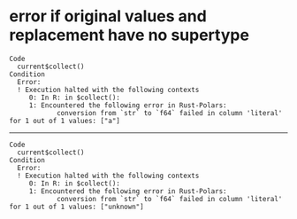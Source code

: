# error if original values and replacement have no supertype

    Code
      current$collect()
    Condition
      Error:
      ! Execution halted with the following contexts
         0: In R: in $collect():
         1: Encountered the following error in Rust-Polars:
            	conversion from `str` to `f64` failed in column 'literal' for 1 out of 1 values: ["a"]

---

    Code
      current$collect()
    Condition
      Error:
      ! Execution halted with the following contexts
         0: In R: in $collect():
         1: Encountered the following error in Rust-Polars:
            	conversion from `str` to `f64` failed in column 'literal' for 1 out of 1 values: ["unknown"]

